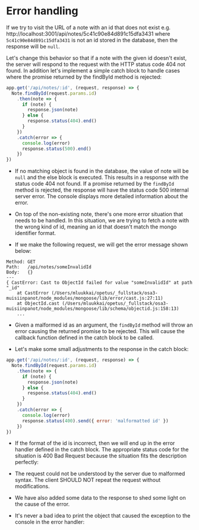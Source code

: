 # Error handling

If we try to visit the URL of a note with an id that does not exist e.g. http://localhost:3001/api/notes/5c41c90e84d891c15dfa3431 where `5c41c90e84d891c15dfa3431` is not an id stored in the database, then the response will be `null`.

Let's change this behavior so that if a note with the given id doesn't exist, the server will respond to the request with the HTTP status code 404 not found. In addition let's implement a simple catch block to handle cases where the promise returned by the findById method is rejected:


```js
app.get('/api/notes/:id', (request, response) => {
  Note.findById(request.params.id)
    .then(note => {
      if (note) {
        response.json(note)
      } else {
        response.status(404).end()
      }
    })
    .catch(error => {
      console.log(error)
      response.status(500).end()
    })
})
```

- If no matching object is found in the database, the value of note will be `null` and the else block is executed. This results in a response with the status code 404 not found. If a promise returned by the `findById` method is rejected, the response will have the status code 500 internal server error. The console displays more detailed information about the error.

- On top of the non-existing note, there's one more error situation that needs to be handled. In this situation, we are trying to fetch a note with the wrong kind of id, meaning an id that doesn't match the mongo identifier format.

- If we make the following request, we will get the error message shown below:

```
Method: GET
Path:   /api/notes/someInvalidId
Body:   {}
---
{ CastError: Cast to ObjectId failed for value "someInvalidId" at path "_id"
    at CastError (/Users/mluukkai/opetus/_fullstack/osa3-muisiinpanot/node_modules/mongoose/lib/error/cast.js:27:11)
    at ObjectId.cast (/Users/mluukkai/opetus/_fullstack/osa3-muisiinpanot/node_modules/mongoose/lib/schema/objectid.js:158:13)
    ...
```

- Given a malformed id as an argument, the `findById` method will throw an error causing the returned promise to be rejected. This will cause the callback function defined in the catch block to be called.

- Let's make some small adjustments to the response in the catch block:

```js
app.get('/api/notes/:id', (request, response) => {
  Note.findById(request.params.id)
    .then(note => {
      if (note) {
        response.json(note)
      } else {
        response.status(404).end() 
      }
    })
    .catch(error => {
      console.log(error)
      response.status(400).send({ error: 'malformatted id' })
    })
})
```

- If the format of the id is incorrect, then we will end up in the error handler defined in the catch block. The appropriate status code for the situation is 400 Bad Request because the situation fits the description perfectly:

- The request could not be understood by the server due to malformed syntax. The client SHOULD NOT repeat the request without modifications.

- We have also added some data to the response to shed some light on the cause of the error.

- It's never a bad idea to print the object that caused the exception to the console in the error handler:

